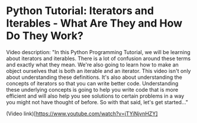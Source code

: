 # Python Tutorial: Iterators and Iterables - What Are They and How Do They Work?

Video description: "In this Python Programming Tutorial, we will be learning about iterators and iterables. There is a lot of confusion around these terms and exactly what they mean. We're also going to learn how to make an object ourselves that is both an iterable and an iterator. This video isn't only about understanding these definitions. It's also about understanding the concepts of iterators so that you can write better code. Understanding these underlying concepts is going to help you write code that is more efficient and will also help you see solutions to certain problems in a way you might not have thought of before. So with that said, let's get started..."

(Video link)[https://www.youtube.com/watch?v=jTYiNjvnHZY]